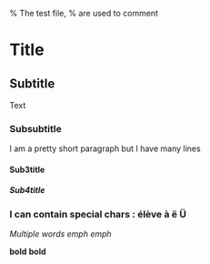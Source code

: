 % The test file, % are used to comment

# Title

## Subtitle

Text

### Subsubtitle

I am a
pretty
short
paragraph but
I have many lines

#### Sub3title

##### Sub4title

### I can contain special chars : élève à ë Ü

_Multiple words emph_
*emph*

**bold**
__bold__
